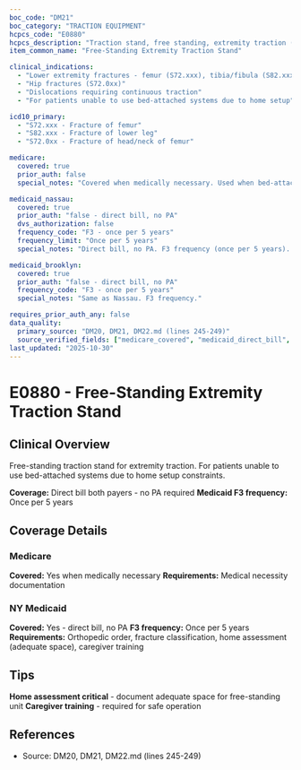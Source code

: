 ```yaml
---
boc_code: "DM21"
boc_category: "TRACTION EQUIPMENT"
hcpcs_code: "E0880"
hcpcs_description: "Traction stand, free standing, extremity traction (e.g., Buck's)"
item_common_name: "Free-Standing Extremity Traction Stand"

clinical_indications:
  - "Lower extremity fractures - femur (S72.xxx), tibia/fibula (S82.xxx)"
  - "Hip fractures (S72.0xx)"
  - "Dislocations requiring continuous traction"
  - "For patients unable to use bed-attached systems due to home setup"

icd10_primary:
  - "S72.xxx - Fracture of femur"
  - "S82.xxx - Fracture of lower leg"
  - "S72.0xx - Fracture of head/neck of femur"

medicare:
  covered: true
  prior_auth: false
  special_notes: "Covered when medically necessary. Used when bed-attached frame not feasible due to home setup limitations."

medicaid_nassau:
  covered: true
  prior_auth: "false - direct bill, no PA"
  dvs_authorization: false
  frequency_code: "F3 - once per 5 years"
  frequency_limit: "Once per 5 years"
  special_notes: "Direct bill, no PA. F3 frequency (once per 5 years). Documentation: orthopedic order, fracture classification, home assessment confirming adequate space, caregiver training."

medicaid_brooklyn:
  covered: true
  prior_auth: "false - direct bill, no PA"
  frequency_code: "F3 - once per 5 years"
  special_notes: "Same as Nassau. F3 frequency."

requires_prior_auth_any: false
data_quality:
  primary_source: "DM20, DM21, DM22.md (lines 245-249)"
  source_verified_fields: ["medicare_covered", "medicaid_direct_bill", "f3_once_per_5years", "home_assessment", "caregiver_training", "adequate_space"]
last_updated: "2025-10-30"
---
```


# E0880 - Free-Standing Extremity Traction Stand

## Clinical Overview
Free-standing traction stand for extremity traction. For patients unable to use bed-attached systems due to home setup constraints.

**Coverage:** Direct bill both payers - no PA required
**Medicaid F3 frequency:** Once per 5 years

## Coverage Details

### Medicare
**Covered:** Yes when medically necessary
**Requirements:** Medical necessity documentation

### NY Medicaid
**Covered:** Yes - direct bill, no PA
**F3 frequency:** Once per 5 years
**Requirements:** Orthopedic order, fracture classification, home assessment (adequate space), caregiver training

## Tips
**Home assessment critical** - document adequate space for free-standing unit
**Caregiver training** - required for safe operation

## References
- Source: DM20, DM21, DM22.md (lines 245-249)
